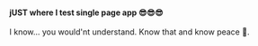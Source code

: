 #### jUST where I test single page app 😎😎😎


I know... you would'nt understand. Know that and know peace 🍵.